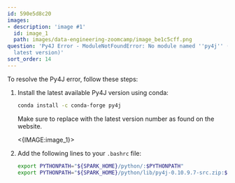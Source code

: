 ```yaml
---
id: 590e5d8c20
images:
- description: 'image #1'
  id: image_1
  path: images/data-engineering-zoomcamp/image_be1c5cff.png
question: 'Py4J Error - ModuleNotFoundError: No module named ''py4j'' (Solve with
  latest version)'
sort_order: 14
---
```


To resolve the Py4J error, follow these steps:

1. Install the latest available Py4J version using conda:
   
   ```bash
   conda install -c conda-forge py4j
   ```
   
   Make sure to replace with the latest version number as found on the website.

   <{IMAGE:image_1}>

2. Add the following lines to your `.bashrc` file:
   
   ```bash
   export PYTHONPATH="${SPARK_HOME}/python/:$PYTHONPATH"
   export PYTHONPATH="${SPARK_HOME}/python/lib/py4j-0.10.9.7-src.zip:$PYTHONPATH"
   ```